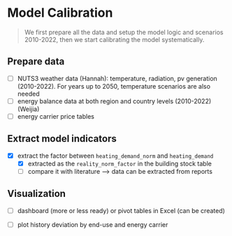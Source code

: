 # Model Calibration

> We first prepare all the data and setup the model logic and scenarios 2010-2022, 
> then we start calibrating the model systematically.

## Prepare data

- [ ] NUTS3 weather data (Hannah): temperature, radiation, pv generation (2010-2022). For years up to 2050, temperature scenarios are also needed
- [ ] energy balance data at both region and country levels (2010-2022) (Weijia)
- [ ] energy carrier price tables

## Extract model indicators

- [x] extract the factor between `heating_demand_norm` and `heating_demand`
  - [x] extracted as the `reality_norm_factor` in the building stock table 
  - [ ] compare it with literature --> data can be extracted from reports

## Visualization
- [ ] dashboard (more or less ready) or pivot tables in Excel (can be created)
- [ ] plot history deviation by end-use and energy carrier

